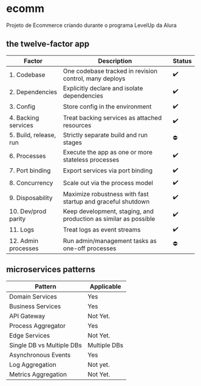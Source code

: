 # ecomm

Projeto de Ecommerce criando durante o programa LevelUp da Alura

## the twelve-factor app

| Factor | Description | Status |  
|--------|-------------|--------|  
| 1. Codebase | One codebase tracked in revision control, many deploys |✔️|  
| 2. Dependencies | Explicitly declare and isolate dependencies |✔️|  
| 3. Config | Store config in the environment |✔️|  
| 4. Backing services | Treat backing services as attached resources |✔️|  
| 5. Build, release, run | Strictly separate build and run stages |⛔|  
| 6. Processes | Execute the app as one or more stateless processes | ✔️|  
| 7. Port binding | Export services via port binding |✔️|  
| 8. Concurrency | Scale out via the process model |✔️|  
| 9. Disposability | Maximize robustness with fast startup and graceful shutdown |✔️|  
| 10. Dev/prod parity | Keep development, staging, and production as similar as possible |✔️|  
| 11. Logs | Treat logs as event streams |✔️|  
| 12. Admin processes | Run admin/management tasks as one-off processes |⛔|

## microservices patterns

| Pattern | Applicable |
|---------|------------|
| Domain Services | Yes |
| Business Services | Yes |
| API Gateway | Not Yet. |
| Process Aggregator | Yes |
| Edge Services | Not Yet.|
| Single DB vs Multiple DBs | Multiple DBs |
| Asynchronous Events‌ | Yes|
| Log Aggregation | Not yet.|
| Metrics Aggregation | Not Yet.|